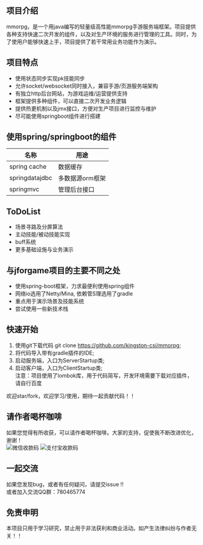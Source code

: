 ## 项目介绍　　
mmorpg，是一个用java编写的轻量级高性能mmorpg手游服务端框架。项目提供各种支持快速二次开发的组件，以及对生产环境的服务进行管理的工具。同时，为了使用户能够快速上手，项目提供了若干常用业务功能作为演示。

## 项目特点  
* 使用状态同步实现pk技能同步  
* 允许socket/websocket同时接入，兼容手游/页游服务端架构    
* 有独立http后台网站，为游戏运维/运营提供支持  
* 框架提供多种组件，可以直接二次开发业务逻辑  
* 提供热更机制以及jmx接口，方便对生产项目进行监控与维护    
* 尽可能使用springboot组件进行搭建    



## 使用spring/springboot的组件 
名称 | 用途 
----|------
spring cache | 数据缓存 
springdatajdbc | 多数据源orm框架  
springmvc | 管理后台接口


## ToDoList  
* 场景寻路及分屏算法  
* 主动技能/被动技能实现  
* buff系统  
* 更多基础设施与业务演示  

## 与jforgame项目的主要不同之处 
* 使用spring-boot框架，力求最便利使用spring组件
* 网络io选用了Netty/Mina, 依赖管S理选用了gradle
* 重点用于演示场景及技能系统  
* 尝试使用一些新技术栈  


## 快速开始  
1. 使用git下载代码 git clone https://github.com/kingston-csj/mmorpg;  
2. 将代码导入带有gradle插件的IDE;    
3. 启动服务端，入口为ServerStartup类;  
4. 启动客户端，入口为ClientStartup类;  
注意：项目使用了lombok库，用于代码简写，开发环境需要下载对应插件，请自行百度


欢迎star/fork，欢迎学习/使用，期待一起贡献代码！！

## 请作者喝杯咖啡
如果您觉得有所收获，可以请作者喝杯咖啡。大家的支持，促使我不断改进优化，谢谢！  
![](/screenshots/wx.png "微信收款码")
![](/screenshots/zfb.jpg "支付宝收款码")


## 一起交流
如果您发现bug，或者有任何疑问，请提交issue !!  
或者加入交流QQ群：780465774

## 免责申明
本项目只用于学习研究，禁止用于非法获利和商业活动。如产生法律纠纷与作者无关！！


